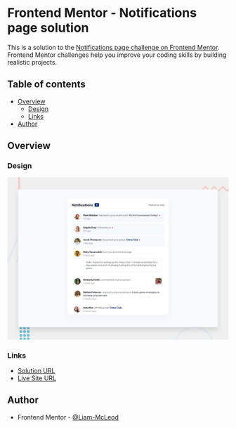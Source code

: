 # Frontend Mentor - Notifications page solution

This is a solution to the [Notifications page challenge on Frontend Mentor](https://www.frontendmentor.io/challenges/notifications-page-DqK5QAmKbC). Frontend Mentor challenges help you improve your coding skills by building realistic projects. 

## Table of contents

- [Overview](#overview)
  - [Design](#design)
  - [Links](#links)
- [Author](#author)

## Overview

### Design

![Design preview for Notification page coding challenge](./design/desktop-preview.jpg)

### Links

-  [Solution URL](https://www.frontendmentor.io/solutions/notification-page-beNDc45I5H)
-  [Live Site URL](https://liam-mcleod.github.io/notifications-page-main/)

## Author
- Frontend Mentor - [@Liam-McLeod](https://www.frontendmentor.io/profile/Liam-McLeod)